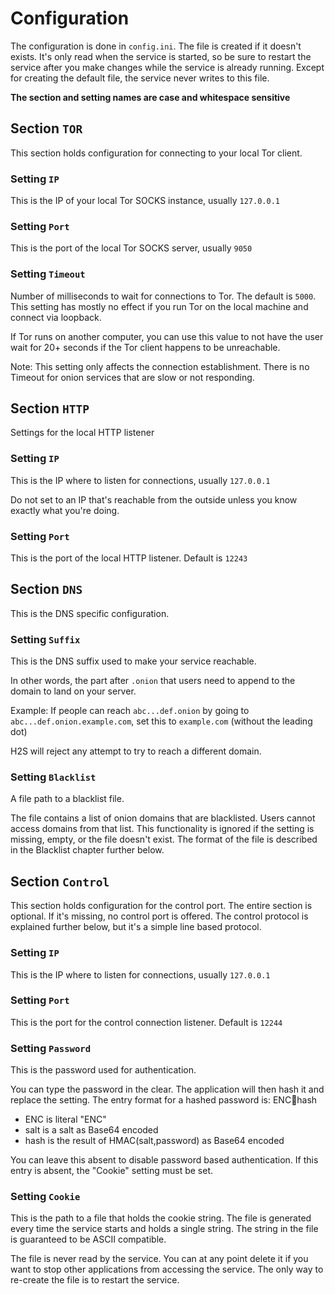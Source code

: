 # Configuration

The configuration is done in `config.ini`. The file is created if it doesn't exists.
It's only read when the service is started, so be sure to restart the service after you make changes while the service is already running.
Except for creating the default file, the service never writes to this file.

**The section and setting names are case and whitespace sensitive**

## Section `TOR`

This section holds configuration for connecting to your local Tor client.

### Setting `IP`

This is the IP of your local Tor SOCKS instance, usually `127.0.0.1`

### Setting `Port`

This is the port of the local Tor SOCKS server, usually `9050`

### Setting `Timeout`

Number of milliseconds to wait for connections to Tor.
The default is `5000`.
This setting has mostly no effect if you run Tor on the local machine and connect via loopback.

If Tor runs on another computer, you can use this value to not have the user wait for 20+ seconds if the Tor client happens to be unreachable.

Note: This setting only affects the connection establishment.
There is no Timeout for onion services that are slow or not responding.

## Section `HTTP`

Settings for the local HTTP listener

### Setting `IP`

This is the IP where to listen for connections, usually `127.0.0.1`

Do not set to an IP that's reachable from the outside unless you know exactly what you're doing.

### Setting `Port`

This is the port of the local HTTP listener.
Default is `12243`

## Section `DNS`

This is the DNS specific configuration.

### Setting `Suffix`

This is the DNS suffix used to make your service reachable.

In other words, the part after `.onion` that users need to append to the domain to land on your server.

Example: If people can reach `abc...def.onion` by going to `abc...def.onion.example.com`,
set this to `example.com` (without the leading dot)

H2S will reject any attempt to try to reach a different domain.

### Setting `Blacklist`

A file path to a blacklist file.

The file contains a list of onion domains that are blacklisted. Users cannot access domains from that list.
This functionality is ignored if the setting is missing, empty, or the file doesn't exist.
The format of the file is described in the Blacklist chapter further below.

## Section `Control`

This section holds configuration for the control port.
The entire section is optional. If it's missing, no control port is offered.
The control protocol is explained further below, but it's a simple line based protocol.

### Setting `IP`

This is the IP where to listen for connections, usually `127.0.0.1`

### Setting `Port`

This is the port for the control connection listener. Default is `12244`

### Setting `Password`

This is the password used for authentication.

You can type the password in the clear. The application will then hash it and replace the setting.
The entry format for a hashed password is: ENC:salt:hash

- ENC is literal "ENC"
- salt is a salt as Base64 encoded
- hash is the result of HMAC(salt,password) as Base64 encoded

You can leave this absent to disable password based authentication.
If this entry is absent, the "Cookie" setting must be set.

### Setting `Cookie`

This is the path to a file that holds the cookie string.
The file is generated every time the service starts and holds a single string.
The string in the file is guaranteed to be ASCII compatible.

The file is never read by the service.
You can at any point delete it if you want to stop other applications from accessing the service.
The only way to re-create the file is to restart the service.
